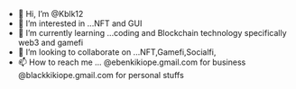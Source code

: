 - 👋 Hi, I’m @Kblk12
- 👀 I’m interested in ...NFT and GUI
- 🌱 I’m currently learning ...coding and Blockchain technology specifically web3 and gamefi
- 💞️ I’m looking to collaborate on ...NFT,Gamefi,Socialfi,
- 📫 How to reach me ...
@ebenkikiope.gmail.com for business
@blackkikiope.gmail.com for personal stuffs
<!---
Kblk12/Kblk12 is a ✨ special ✨ repository because its `README.md` (this file) appears on your GitHub profile.
You can click the Preview link to take a look at your changes.
--->
